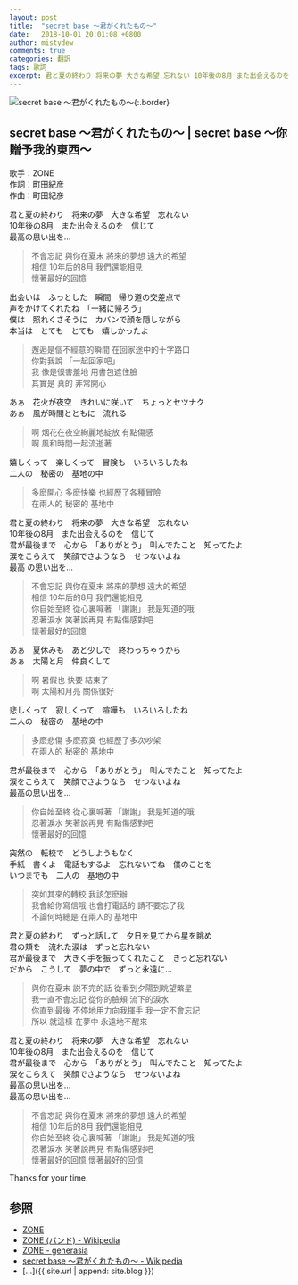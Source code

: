 ```yaml
---
layout: post
title:  "secret base 〜君がくれたもの〜"
date:   2018-10-01 20:01:08 +0800
author: mistydew
comments: true
categories: 翻訳
tags: 歌詞
excerpt: 君と夏の終わり 将来の夢 大きな希望 忘れない 10年後の8月 また出会えるのを 信じて 最高の思い出を…
---
```

![secret base 〜君がくれたもの〜](https://raw.githubusercontent.com/mistydew/misc/master/cover/secret%20base%20〜君がくれたもの〜.jpg){:.border}

## secret base 〜君がくれたもの〜 | secret base ～你贈予我的東西～

歌手：ZONE<br>
作詞：町田紀彦<br>
作曲：町田紀彦<br>

君と夏の終わり　将来の夢　大きな希望　忘れない<br>
10年後の8月　また出会えるのを　信じて<br>
最高の思い出を…

> 不會忘記 與你在夏末 將來的夢想 遠大的希望<br>
> 相信 10年后的8月 我們還能相見<br>
> 懷著最好的回憶

出会いは　ふっとした　瞬間　帰り道の交差点で<br>
声をかけてくれたね　「一緒に帰ろう」<br>
僕は　照れくさそうに　カバンで顔を隠しながら<br>
本当は　とても　とても　嬉しかったよ

> 邂逅是個不經意的瞬間 在回家途中的十字路口<br>
> 你對我說 「一起回家吧」<br>
> 我 像是很害羞地 用書包遮住臉<br>
> 其實是 真的 非常開心

あぁ　花火が夜空　きれいに咲いて　ちょっとセツナク<br>
あぁ　風が時間とともに　流れる

> 啊 烟花在夜空絢麗地綻放 有點傷感<br>
> 啊 風和時間一起流逝著

嬉しくって　楽しくって　冒険も　いろいろしたね<br>
二人の　秘密の　基地の中

> 多麽開心 多麽快樂 也經歷了各種冒險<br>
> 在兩人的 秘密的 基地中

君と夏の終わり　将来の夢　大きな希望　忘れない<br>
10年後の8月　また出会えるのを　信じて<br>
君が最後まで　心から　「ありがとう」　叫んでたこと　知ってたよ<br>
涙をこらえて　笑顔でさようなら　せつないよね<br>
最高 の思い出を…

> 不會忘記 與你在夏末 將來的夢想 遠大的希望<br>
> 相信 10年后的8月 我們還能相見<br>
> 你自始至終 從心裏喊著 「謝謝」 我是知道的哦<br>
> 忍著淚水 笑著說再見 有點傷感對吧<br>
> 懷著最好的回憶

あぁ　夏休みも　あと少しで　終わっちゃうから<br>
あぁ　太陽と月　仲良くして

> 啊 暑假也 快要 結束了<br>
> 啊 太陽和月亮 關係很好

悲しくって　寂しくって　喧嘩も　いろいろしたね<br>
二人の　秘密の　基地の中

> 多麽悲傷 多麽寂寞 也經歷了多次吵架<br>
> 在兩人的 秘密的 基地中

君が最後まで　心から　「ありがとう」　叫んでたこと　知ってたよ<br>
涙をこらえて　笑顔でさようなら　せつないよね<br>
最高の思い出を…

> 你自始至終 從心裏喊著 「謝謝」 我是知道的哦<br>
> 忍著淚水 笑著說再見 有點傷感對吧<br>
> 懷著最好的回憶

突然の　転校で　どうしようもなく<br>
手紙　書くよ　電話もするよ　忘れないでね　僕のことを<br>
いつまでも　二人の　基地の中

> 突如其來的轉校 我該怎麽辦<br>
> 我會給你寫信哦 也會打電話的 請不要忘了我<br>
> 不論何時總是 在兩人的 基地中

君と夏の終わり　ずっと話して　夕日を見てから星を眺め<br>
君の頬を　流れた涙は　ずっと忘れない<br>
君が最後まで　大きく手を振ってくれたこと　きっと忘れない<br>
だから　こうして　夢の中で　ずっと永遠に…

> 與你在夏末 説不完的話 從看到夕陽到眺望繁星<br>
> 我一直不會忘記 從你的臉頰 流下的淚水<br>
> 你直到最後 不停地用力向我揮手 我一定不會忘記<br>
> 所以 就這樣 在夢中 永遠地不醒來

君と夏の終わり　将来の夢　大きな希望　忘れない<br>
10年後の8月　また出会えるのを　信じて<br>
君が最後まで　心から　「ありがとう」　叫んでたこと　知ってたよ<br>
涙をこらえて　笑顔でさようなら　せつないよね<br>
最高の思い出を…<br>
最高の思い出を…

> 不會忘記 與你在夏末 將來的夢想 遠大的希望<br>
> 相信 10年后的8月 我們還能相見<br>
> 你自始至終 從心裏喊著 「謝謝」 我是知道的哦<br>
> 忍著淚水 笑著說再見 有點傷感對吧<br>
> 懷著最好的回憶
> 懷著最好的回憶

Thanks for your time.

## 参照
* [ZONE](http://www.sonymusic.co.jp/Music/Info/ZONE)
* [ZONE (バンド) - Wikipedia](https://ja.wikipedia.org/wiki/ZONE_(%E3%83%90%E3%83%B3%E3%83%89))
* [ZONE - generasia](https://www.generasia.com/wiki/ZONE)
* [secret base 〜君がくれたもの〜 - Wikipedia](https://ja.wikipedia.org/wiki/Secret_base_%E3%80%9C%E5%90%9B%E3%81%8C%E3%81%8F%E3%82%8C%E3%81%9F%E3%82%82%E3%81%AE%E3%80%9C)
* [...]({{ site.url | append: site.blog }})
